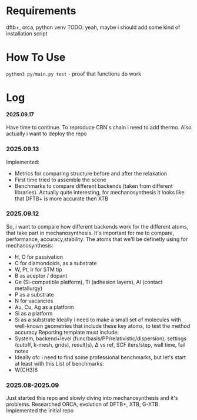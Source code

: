 # Requirements

dftb+, orca, python venv
TODO: yeah, maybe i should add some kind of installation script

# How To Use

`python3 py/main.py test` - proof that functions do work

# Log

#### 2025.09.17
Have time to continue. To reproduce CBN's chain i need to add thermo.
Also actually i want to deploy the repo

### 2025.09.13
Implemented:
- Metrics for comparing structure before and after the relaxation
- First time tried to assemble the scene
- Benchmarks to compare different backends (taken from different libraries). Actually quite interesting, for mechanosynthesis it looks like that DFTB+ is more accurate then XTB


### 2025.09.12
So, i want to compare how different backends work for the different atoms, that take part in mechanosynthesis. It's important for me to compare, performance, accuracy,stability. The atoms that we'll be definetly using for mechanosynthesis:
- H, O for passivation
- C for diamondoids, as a substrate
- W, Pt, Ir for STM tip
- B as aceptor / dopant
- Ge (Si-compatible platform), Ti (adhesion layers), Al (contact metallurgy)
- P as a substrate
- N for vacancies
- Au, Cu, Ag as a platform
- Si as a platform
- Si as a substrate
Ideally i need to make a small set of molecules with well-known geometries that include these key atoms, to test the method accuracy
Reporting template must include:
-	System, backend+level (func/basis/PP/relativistic/dispersion), settings (cutoff, k-mesh, grids), result(s), Δ vs ref, SCF iters/step, wall time, fail notes
- Ideally ofc i need to find some professional benchmarks, but let's start at least with this
List of benchmarks:
- W(CH3)6

### 2025.08-2025.09
Just started this repo and slowly diving into mechanosynthesis and it's problems.
Researched ORCA, evolution of DFTB+, XTB, G-XTB.
Implemented the initial repo
